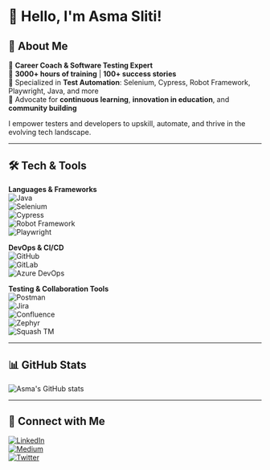 # 👋 Hello, I'm Asma Sliti!

## 🚀 About Me

🔹 **Career Coach & Software Testing Expert**  
🔹 **3000+ hours of training** | **100+ success stories**  
🔹 Specialized in **Test Automation**: Selenium, Cypress, Robot Framework, Playwright, Java, and more  
🔹 Advocate for **continuous learning**, **innovation in education**, and **community building**

I empower testers and developers to upskill, automate, and thrive in the evolving tech landscape.

---

## 🛠️ Tech & Tools

**Languages & Frameworks**  
![Java](https://img.shields.io/badge/Java-ED8B00?style=for-the-badge&logo=java&logoColor=white)  
![Selenium](https://img.shields.io/badge/Selenium-43B02A?style=for-the-badge&logo=selenium&logoColor=white)  
![Cypress](https://img.shields.io/badge/Cypress-17202C?style=for-the-badge&logo=cypress&logoColor=white)  
![Robot Framework](https://img.shields.io/badge/Robot%20Framework-000000?style=for-the-badge&logo=robot-framework&logoColor=white)  
![Playwright](https://img.shields.io/badge/Playwright-2EAD33?style=for-the-badge&logo=playwright&logoColor=white)

**DevOps & CI/CD**  
![GitHub](https://img.shields.io/badge/GitHub-181717?style=for-the-badge&logo=github&logoColor=white)  
![GitLab](https://img.shields.io/badge/GitLab-FC6D26?style=for-the-badge&logo=gitlab&logoColor=white)  
![Azure DevOps](https://img.shields.io/badge/Azure%20DevOps-0078D7?style=for-the-badge&logo=azure-devops&logoColor=white)

**Testing & Collaboration Tools**  
![Postman](https://img.shields.io/badge/Postman-FF6C37?style=for-the-badge&logo=postman&logoColor=white)  
![Jira](https://img.shields.io/badge/Jira-0052CC?style=for-the-badge&logo=jira&logoColor=white)  
![Confluence](https://img.shields.io/badge/Confluence-172B4D?style=for-the-badge&logo=confluence&logoColor=white)  
![Zephyr](https://img.shields.io/badge/Zephyr-0099CC?style=for-the-badge&logoColor=white)  
![Squash TM](https://img.shields.io/badge/SquashTM-F05A28?style=for-the-badge&logoColor=white)

---

## 📊 GitHub Stats

![Asma's GitHub stats](https://github-readme-stats.vercel.app/api?username=ASMASliti&show_icons=true&theme=dark)

---

## 📌 Connect with Me

[![LinkedIn](https://img.shields.io/badge/LinkedIn-0A66C2?style=for-the-badge&logo=linkedin&logoColor=white)](https://www.linkedin.com/in/asma-sliti/)  
[![Medium](https://img.shields.io/badge/Medium-12100E?style=for-the-badge&logo=medium&logoColor=white)](https://medium.com/@ASMASliti)  
[![Twitter](https://img.shields.io/badge/Twitter-1DA1F2?style=for-the-badge&logo=twitter&logoColor=white)](https://twitter.com/ASMASliti)

